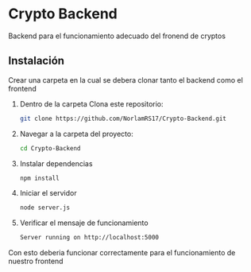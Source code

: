 # Crypto Backend

Backend para el funcionamiento adecuado del fronend de cryptos

## Instalación

Crear una carpeta en la cual se debera clonar tanto el backend como el frontend

1. Dentro de la carpeta Clona este repositorio:
   ```bash
   git clone https://github.com/NorlamRS17/Crypto-Backend.git
   ```
2. Navegar a la carpeta del proyecto:
   ```bash
   cd Crypto-Backend
   ```
3. Instalar dependencias
   ```bash
   npm install
   ```
3. Iniciar el servidor
   ```bash
   node server.js
   ```
4. Verificar el mensaje de funcionamiento
   ```bash
   Server running on http://localhost:5000
   ```
Con esto deberia funcionar correctamente para el funcionamiento de nuestro frontend
